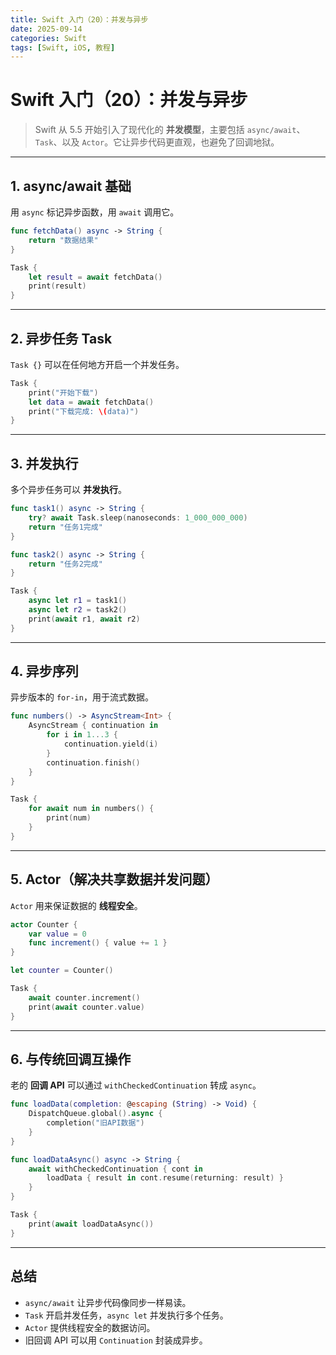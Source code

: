 ```yaml
---
title: Swift 入门（20）：并发与异步
date: 2025-09-14
categories: Swift
tags: [Swift, iOS, 教程]
---
```


# Swift 入门（20）：并发与异步

> Swift 从 5.5 开始引入了现代化的 **并发模型**，主要包括 `async/await`、`Task`、以及 `Actor`。它让异步代码更直观，也避免了回调地狱。

---

## 1. async/await 基础

用 `async` 标记异步函数，用 `await` 调用它。

```swift
func fetchData() async -> String {
    return "数据结果"
}

Task {
    let result = await fetchData()
    print(result)
}
```

---

## 2. 异步任务 Task

`Task {}` 可以在任何地方开启一个并发任务。

```swift
Task {
    print("开始下载")
    let data = await fetchData()
    print("下载完成: \(data)")
}
```

---

## 3. 并发执行

多个异步任务可以 **并发执行**。

```swift
func task1() async -> String {
    try? await Task.sleep(nanoseconds: 1_000_000_000)
    return "任务1完成"
}

func task2() async -> String {
    return "任务2完成"
}

Task {
    async let r1 = task1()
    async let r2 = task2()
    print(await r1, await r2)
}
```

---

## 4. 异步序列

异步版本的 `for-in`，用于流式数据。

```swift
func numbers() -> AsyncStream<Int> {
    AsyncStream { continuation in
        for i in 1...3 {
            continuation.yield(i)
        }
        continuation.finish()
    }
}

Task {
    for await num in numbers() {
        print(num)
    }
}
```

---

## 5. Actor（解决共享数据并发问题）

`Actor` 用来保证数据的 **线程安全**。

```swift
actor Counter {
    var value = 0
    func increment() { value += 1 }
}

let counter = Counter()

Task {
    await counter.increment()
    print(await counter.value)
}
```

---

## 6. 与传统回调互操作

老的 **回调 API** 可以通过 `withCheckedContinuation` 转成 `async`。

```swift
func loadData(completion: @escaping (String) -> Void) {
    DispatchQueue.global().async {
        completion("旧API数据")
    }
}

func loadDataAsync() async -> String {
    await withCheckedContinuation { cont in
        loadData { result in cont.resume(returning: result) }
    }
}

Task {
    print(await loadDataAsync())
}
```

---

## 总结

- `async/await` 让异步代码像同步一样易读。
- `Task` 开启并发任务，`async let` 并发执行多个任务。
- `Actor` 提供线程安全的数据访问。
- 旧回调 API 可以用 `Continuation` 封装成异步。
